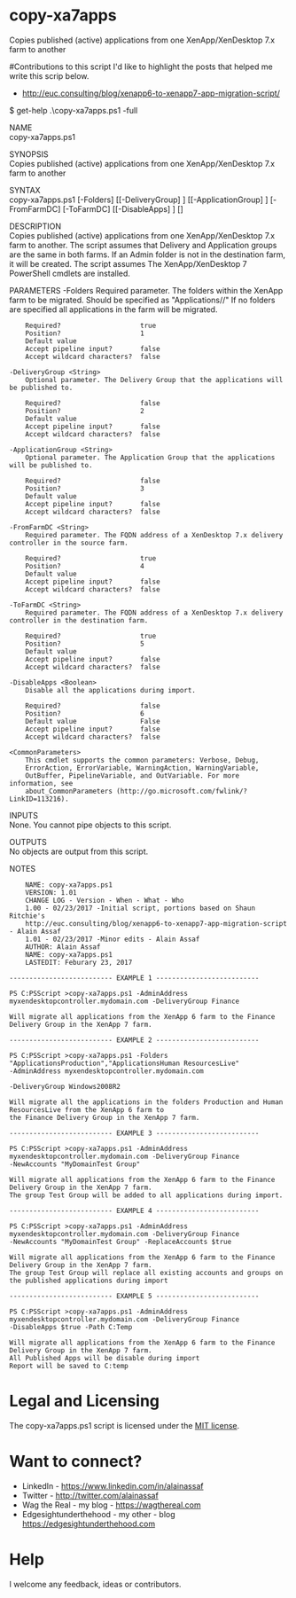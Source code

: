 # copy-xa7apps
Copies published (active) applications from one XenApp/XenDesktop 7.x farm to another

#Contributions to this script
I'd like to highlight the posts that helped me write this scrip below.
* http://euc.consulting/blog/xenapp6-to-xenapp7-app-migration-script/

$ get-help .\copy-xa7apps.ps1 -full

NAME<br>
    copy-xa7apps.ps1
    
SYNOPSIS<br>
    Copies published (active) applications from one XenApp/XenDesktop 7.x farm to another
    
SYNTAX<br>
    copy-xa7apps.ps1 [-Folders] <Array> [[-DeliveryGroup] 
    <String>] [[-ApplicationGroup] <String>] [-FromFarmDC] <String> [-ToFarmDC] <String> [[-DisableApps] <Boolean>] 
    [<CommonParameters>]
    
    
DESCRIPTION<br>
    Copies published (active) applications from one XenApp/XenDesktop 7.x farm to another.
    The script assumes that Delivery and Application groups are the same in both farms. If an Admin folder is not 
    in the destination farm, it will be created.
    The script assumes The XenApp/XenDesktop 7 PowerShell cmdlets are installed.
    

PARAMETERS
    -Folders <Array>
        Required parameter. The folders within the XenApp farm to be migrated. Should be specified as 
        "Applications/<folderName1>/<folderName2>" If no folders are specified all applications in the farm
           will be migrated.
        
        Required?                    true
        Position?                    1
        Default value                
        Accept pipeline input?       false
        Accept wildcard characters?  false
        
    -DeliveryGroup <String>
        Optional parameter. The Delivery Group that the applications will be published to.
        
        Required?                    false
        Position?                    2
        Default value                
        Accept pipeline input?       false
        Accept wildcard characters?  false
        
    -ApplicationGroup <String>
        Optional parameter. The Application Group that the applications will be published to.
        
        Required?                    false
        Position?                    3
        Default value                
        Accept pipeline input?       false
        Accept wildcard characters?  false
        
    -FromFarmDC <String>
        Required parameter. The FQDN address of a XenDesktop 7.x delivery controller in the source farm.
        
        Required?                    true
        Position?                    4
        Default value                
        Accept pipeline input?       false
        Accept wildcard characters?  false
        
    -ToFarmDC <String>
        Required parameter. The FQDN address of a XenDesktop 7.x delivery controller in the destination farm.
        
        Required?                    true
        Position?                    5
        Default value                
        Accept pipeline input?       false
        Accept wildcard characters?  false
        
    -DisableApps <Boolean>
        Disable all the applications during import.
        
        Required?                    false
        Position?                    6
        Default value                False
        Accept pipeline input?       false
        Accept wildcard characters?  false
        
    <CommonParameters>
        This cmdlet supports the common parameters: Verbose, Debug,
        ErrorAction, ErrorVariable, WarningAction, WarningVariable,
        OutBuffer, PipelineVariable, and OutVariable. For more information, see 
        about_CommonParameters (http://go.microsoft.com/fwlink/?LinkID=113216). 
    
INPUTS<br>
    None. You cannot pipe objects to this script.
    
OUTPUTS<br>
    No objects are output from this script.
    
NOTES
    
        NAME: copy-xa7apps.ps1
        VERSION: 1.01
        CHANGE LOG - Version - When - What - Who
        1.00 - 02/23/2017 -Initial script, portions based on Shaun Ritchie's 
        http://euc.consulting/blog/xenapp6-to-xenapp7-app-migration-script - Alain Assaf
        1.01 - 02/23/2017 -Minor edits - Alain Assaf
        AUTHOR: Alain Assaf
        NAME: copy-xa7apps.ps1
        LASTEDIT: Feburary 23, 2017
    
    -------------------------- EXAMPLE 1 --------------------------
    
    PS C:PSScript >copy-xa7apps.ps1 -AdminAddress myxendesktopcontroller.mydomain.com -DeliveryGroup Finance
    
    Will migrate all applications from the XenApp 6 farm to the Finance Delivery Group in the XenApp 7 farm.
    
    -------------------------- EXAMPLE 2 --------------------------
    
    PS C:PSScript >copy-xa7apps.ps1 -Folders "ApplicationsProduction","ApplicationsHuman ResourcesLive" 
    -AdminAddress myxendesktopcontroller.mydomain.com
    
    -DeliveryGroup Windows2008R2
    
    Will migrate all the applications in the folders Production and Human ResourcesLive from the XenApp 6 farm to 
    the Finance Delivery Group in the XenApp 7 farm.
    
    -------------------------- EXAMPLE 3 --------------------------
    
    PS C:PSScript >copy-xa7apps.ps1 -AdminAddress myxendesktopcontroller.mydomain.com -DeliveryGroup Finance 
    -NewAccounts "MyDomainTest Group"
    
    Will migrate all applications from the XenApp 6 farm to the Finance Delivery Group in the XenApp 7 farm.
    The group Test Group will be added to all applications during import.
    
    -------------------------- EXAMPLE 4 --------------------------
    
    PS C:PSScript >copy-xa7apps.ps1 -AdminAddress myxendesktopcontroller.mydomain.com -DeliveryGroup Finance 
    -NewAccounts "MyDomainTest Group" -ReplaceAccounts $true
    
    Will migrate all applications from the XenApp 6 farm to the Finance Delivery Group in the XenApp 7 farm.
    The group Test Group will replace all existing accounts and groups on the published applications during import
    
    -------------------------- EXAMPLE 5 --------------------------
    
    PS C:PSScript >copy-xa7apps.ps1 -AdminAddress myxendesktopcontroller.mydomain.com -DeliveryGroup Finance 
    -DisableApps $true -Path C:Temp
    
    Will migrate all applications from the XenApp 6 farm to the Finance Delivery Group in the XenApp 7 farm.
    All Published Apps will be disable during import
    Report will be saved to C:temp
    
# Legal and Licensing
The copy-xa7apps.ps1 script is licensed under the [MIT license][].

[MIT license]: LICENSE

# Want to connect?
* LinkedIn - https://www.linkedin.com/in/alainassaf
* Twitter - http://twitter.com/alainassaf
* Wag the Real - my blog - https://wagthereal.com
* Edgesightunderthehood - my other - blog https://edgesightunderthehood.com

# Help
I welcome any feedback, ideas or contributors.
